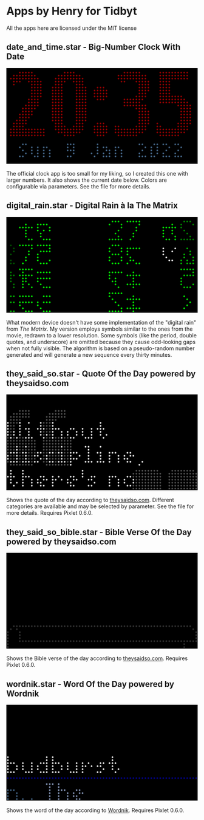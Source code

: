 # Apps by Henry for Tidbyt

All the apps here are licensed under the MIT license

## date_and_time.star - Big-Number Clock With Date

[![date_and_time.star sample](img/date_and_time.gif)](date_and_time.star)

The official clock app is too small for my liking, so I created this one with
larger numbers.  It also shows the current date below.  Colors are configurable
via parameters.  See the file for more details.

## digital_rain.star - Digital Rain à la The Matrix

[![digital_rain.star sample](img/digital_rain.gif)](digital_rain.star)

What modern device doesn't have some implementation of the "digital rain" from
*The Matrix*.  My version employs symbols similar to the ones from the movie,
redrawn to a lower resolution.  Some symbols (like the period, double quotes,
and underscore) are omitted because they cause odd-looking gaps when not fully
visible.  The algorithm is based on a pseudo-random number generated and will
generate a new sequence every thirty minutes.

## they_said_so.star - Quote Of the Day powered by theysaidso.com

[![they_said_so.star sample](img/they_said_so.gif)](they_said_so.star)

Shows the quote of the day according to [theysaidso.com](https://theysaido.com).
Different categories are available and may be selected by parameter.  See the
file for more details.  Requires Pixlet 0.6.0.

## they_said_so_bible.star - Bible Verse Of the Day powered by theysaidso.com

[![they_said_so_bible.star sample](img/they_said_so_bible.gif)](they_said_so_bible.star)

Shows the Bible verse of the day according to [theysaidso.com](https://theysaido.com).
Requires Pixlet 0.6.0.

## wordnik.star - Word Of the Day powered by Wordnik

[![wordnik.star sample](img/wordnik.gif)](wordnik.star)

Shows the word of the day according to [Wordnik](https://www.wordnik.com/word-of-the-day).
Requires Pixlet 0.6.0.
